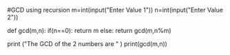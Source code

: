 #GCD using recursion
m=int(input("Enter Value 1"))
n=int(input("Enter Value 2"))

def gcd(m,n):
    if(n==0):
        return m
    else:
        return gcd(m,n%m)

print ("The GCD of the 2 numbers are " )
print(gcd(m,n))
